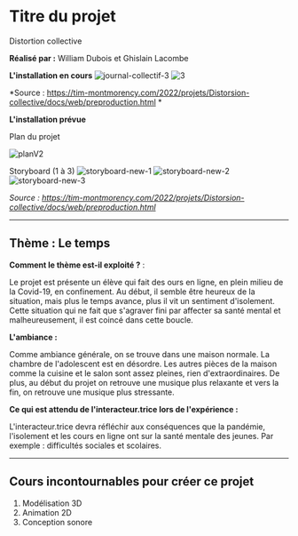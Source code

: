 # Titre du projet
Distortion collective

**Réalisé par :** William Dubois et Ghislain Lacombe

**L'installation en cours** 
![journal-collectif-3](https://user-images.githubusercontent.com/89608228/157522105-2912aba5-7b27-43c3-88ed-c58f9a99469e.png)
![3](https://user-images.githubusercontent.com/89608228/157522169-c6449a31-c234-4052-b069-be5e93385309.jpg)

*Source : https://tim-montmorency.com/2022/projets/Distorsion-collective/docs/web/preproduction.html *


**L'installation prévue** 

Plan du projet

![planV2](https://user-images.githubusercontent.com/89608228/157504106-2c2d8853-afc8-4bb7-905f-4a6e6a01a07b.png)

Storyboard (1 à 3)
![storyboard-new-1](https://user-images.githubusercontent.com/89608228/157504130-b83fff43-6c19-470f-b7c8-a1c43a3e2600.png)
![storyboard-new-2](https://user-images.githubusercontent.com/89608228/157504148-c71126b9-4ca6-4273-892b-de42bd0e6a08.png)
![storyboard-new-3](https://user-images.githubusercontent.com/89608228/157504164-324b1ef1-e67c-4f06-aa5b-2414f2160ae0.png)


*Source : https://tim-montmorency.com/2022/projets/Distorsion-collective/docs/web/preproduction.html*

---

## Thème : Le temps

**Comment le thème est-il exploité ?** :

Le projet est présente un élève qui fait des ours en ligne, en plein milieu de la Covid-19, en confinement. Au début, il semble être heureux de la situation, mais plus le temps avance, plus il vit un sentiment d'isolement. Cette situation qui ne fait que s'agraver fini par affecter sa santé mental et malheureusement, il est coincé dans cette boucle.  

**L'ambiance :**

Comme ambiance  générale, on se trouve dans une maison normale. La chambre de l'adolescent est en désordre. Les autres pièces de la maison comme la cuisine et le salon sont assez pleines, rien d'extraordinaires. De plus, au début du projet on retrouve une musique plus relaxante et vers la fin, on retrouve une musique plus stressante.  

**Ce qui est attendu de l'interacteur.trice lors de l'expérience :**

L'interacteur.trice devra réfléchir aux conséquences que la pandémie, l'isolement et les cours en ligne ont sur la santé mentale des jeunes. Par exemple : difficultés sociales et scolaires.

---

## Cours incontournables pour créer ce projet

1. Modélisation 3D
2. Animation 2D
3. Conception sonore


